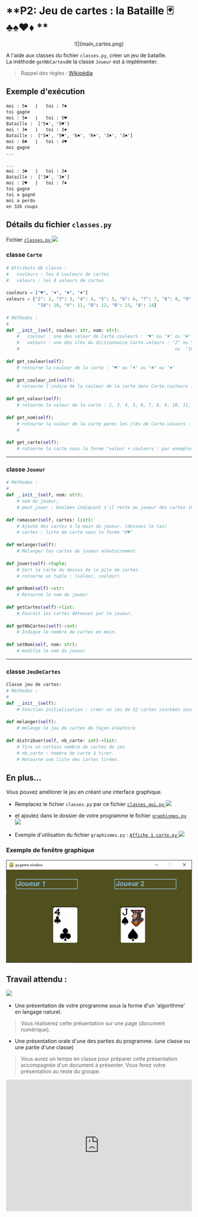 # **P2: Jeu de cartes : la Bataille 🃏♣️♠♥♦ **  
<center>![](main_cartes.png)</center>

A l'aide aux classes du fichier `classes.py`, créer un jeu de bataille.  
La méthode `getNbCartes`de la classe `Joueur` est à implémenter.

> Rappel des règles : [Wikipédia](https://fr.wikipedia.org/wiki/Bataille_(jeu))

## Exemple d'exécution

```
moi : 5♠   |   toi : 7♣
toi gagne
moi : 5♠   |   toi : 5♥
Bataille :  ['5♠', '5♥']
moi : 3♦   |   toi : 3♠
Bataille :  ['5♠', '5♥', '6♠', 'R♦', '3♦', '3♠']
moi : 8♣   |   toi : 4♥
moi gagne
...

...
moi : 3♣   |   toi : 3♠
Bataille :  ['3♣', '3♠']
moi : 2♥   |   toi : 7♠
toi gagne
toi a gagné
moi a perdu
en 326 coups
```

## Détails du fichier `classes.py`

Fichier <a href="https://sasl56-my.sharepoint.com/:u:/g/personal/mickael_kerviche_sa-sl_fr/Ed7WYFa_dsVOhob7Gcy0ZloBIceaxfeq3u6RmB4MkqlqFw" target="_blank">`classes.py`
![](https://icons.iconarchive.com/icons/untergunter/leaf-mimes/32/text-x-python-icon.png)</a><br>

### classe `Carte`
```Python
# Attributs de classe :
#   couleurs : les 4 couleurs de cartes
#   valeurs : les 8 valeurs de cartes

couleurs = ["♥", "♦", "♣", "♠"]
valeurs = {"2": 2, "3": 3, "4": 4, "5": 5, "6": 6, "7": 7, "8": 8, "9": 9,
            "10": 10, "V": 11, "D": 12, "R": 13, "A": 14}
    
# Méthodes :
#
def __init__(self, couleur: str, nom: str):
    #   couleur : une des valeur de Carte.couleurs : "♥" ou "♦" ou "♣" ou "♠"
    #   valeurs : une des clés du dictionnaire Carte.valeurs : "2" ou "3" ou "4" ou "5" ou "6" ou "7" ou "8" ou "9" 
    #                                                           ou  "10" ou "V"  ou "D" ou "R" ou "A"

def get_couleur(self):
    # retourne la couleur de la carte : "♥" ou "♦" ou "♣" ou "♠"

def get_couleur_int(self):
    # retourne l'indice de la couleur de la carte dans Carte.couleurs : 0 pour ♥, 1 pour ♦, 2 pour ♣, 3 pour ♠

def get_valeur(self):
    # retourne la valeur de la carte : 2, 3, 4, 5, 6, 7, 8, 9, 10, 11, 12, 13, 14

def get_nom(self):
    # retourne la valeur de la carte parmi les clés de Carte.valeurs : "2" ou "3" ou "4" ou "5" ou "6" ou "7" ou "8" 
    #                                                                  ou "9" ou  "10" ou "V"  ou "D" ou "R" ou "A"

def get_carte(self):
    # retourne la carte sous la forme "valeur + couleurs : par exemples "D♥" ou "10♦"
```

___

### classe `Joueur`

```Python
# Méthodes :
#
def __init__(self, nom: str):
    # nom du joueur,
    # peut_jouer : booléen indiquant s'il reste au joueur des cartes (0 carte : False)

def ramasser(self, cartes: list):
    # Ajoute des cartes à la main du joueur. (dessous le tas)
    # cartes : liste de carte sous la forme "D♥"

def melanger(self):
    # Mélanger les cartes du joueur aléatoirement

def jouer(self)->tuple:
    # Sort la carte du dessus de la pile de cartes.
    # retourne un tuple : (valeur, couleur)

def getNom(self)->str:
    # Retourne le nom du joueur

def getCartes(self)->list:
    # Fournit les cartes détenues par le joueur.

def getNbCartes(self)->int:
    # Indique le nombre de cartes en main.

def setNom(self, nom: str):
    # modifie le nom du joueur
```

___

### classe `JeuDeCartes`
```Python
Classe jeu de cartes:
# Méthodes :
#
def __init__(self):
    # Fonction initialisation : créer un jeu de 52 cartes stockées sous forme d'une liste 'cartes'.
    
def melanger(self):
    # melange le jeu de cartes de façon aléatoire

def distribuer(self, nb_carte: int)->list:
    # Tire un certain nombre de cartes du jeu
    # nb_carte : nombre de carte à tirer.
    # Retourne une liste des cartes tirées.

```

## En plus...

Vous pouvez améliorer le jeu en créant une interface graphique.  

- Remplacez le fichier `classes.py` par ce fichier <a href="https://sasl56-my.sharepoint.com/:u:/g/personal/mickael_kerviche_sa-sl_fr/Ec7bA_ismRJLiDRCXekJarcBh0ovfi190GmK0OuIOVGfsg?e=nj5tAg" target="_blank">`classes_gui.py`
![](https://icons.iconarchive.com/icons/untergunter/leaf-mimes/32/text-x-python-icon.png)</a><br>

- et ajoutez dans le dossier de votre programme le fichier <a href="https://sasl56-my.sharepoint.com/:u:/g/personal/mickael_kerviche_sa-sl_fr/EUY23SRyvwxJt9i5_W7L3bcBxFdYOVIJzBDqj_prlfM8xA?e=bvMZUl" target="_blank">`graphismes.py`
![](https://icons.iconarchive.com/icons/untergunter/leaf-mimes/32/text-x-python-icon.png)</a><br>

- Exemple d'utilisation du fichier `graphismes.py` : <a href="https://sasl56-my.sharepoint.com/:u:/g/personal/mickael_kerviche_sa-sl_fr/EadxoR3gPHZIuLd3PWdLm5ABBM_06sDaBg0tZ7jUqD89xQ?e=l8BMBx" target="_blank">`Affiche 1 carte.py`
![](https://icons.iconarchive.com/icons/untergunter/leaf-mimes/32/text-x-python-icon.png)</a><br>

### Exemple de fenêtre graphique

![](interface_gui.png)


## **Travail attendu :**
![](https://www.super-bac.com/articles/wp-content/uploads/2021/01/grand-oral_illustrations_reussir-discussion.png)

- Une présentation de votre programme sous la forme d'un 'algorithme' en langage naturel.
> Vous réaliserez cette présentation sur une page (document numérique).

- Une présentation orale d'une des parties du programme. (une classe ou une partie d'une classe)
> Vous aurez un temps en classe pour préparer cette présentation accompagnée d'un document à présenter. Vous ferez votre présentation au reste du groupe.




<iframe src="https://trinket.io/embed/python/b474fe3491?outputOnly=true" width="100%" height="356" frameborder="0" marginwidth="0" marginheight="0" allowfullscreen></iframe>